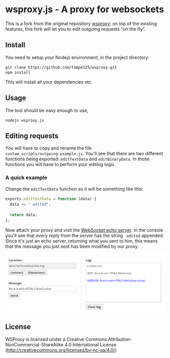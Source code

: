 # wsproxy.js - A proxy for websockets 

This is a fork from the original repository [wsproxy]( https://github.com/sensepost/wsproxy); on top of the existing 
features, this fork will let you to edit outgoing requests "on the fly".  

## Install
You need to setup your Nodejs environment, in the project directory:
```
git clone https://github.com/tampe125/wsproxy.git
npm install
```

This will install all your dependencies etc.

## Usage
The tool should be easy enough to use,

```
nodejs wsproxy.js
```

## Editing requests
You will have to copy and rename the file `custom_scripts/outgoing.example.js`. You'll see that there are two different
functions being exported: `editTextData` and `editBinaryData`. In those functions you will have to perform your editing logic.

### A quick example
Change the `editTextData` function so it will be something like this:  
```js
exports.editTextData = function (data) {
  data += " edited";

  return data;
};
```

Now attach your proxy and visit the [WebSocket echo server](https://www.websocket.org/echo.html). In the console you'll 
see that every reply from the server has the string ` edited` appended. Since it's just an echo server, returning what you
sent to him, this means that the message you just sent has been modified by our proxy.

![WebSocketTest](images/websockets_test.png)

## License
WSProxy is licensed under a Creative Commons Attribution-NonCommercial-ShareAlike 4.0 International License (http://creativecommons.org/licenses/by-nc-sa/4.0/)
